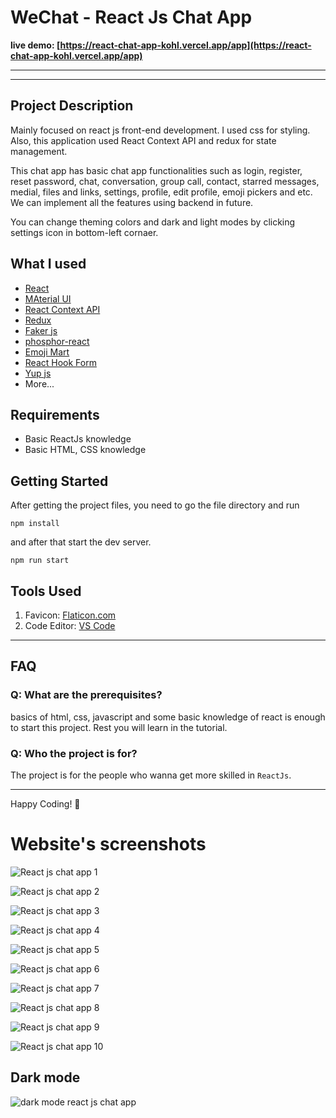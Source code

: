 # WeChat - React Js Chat App

**live demo: [https://react-chat-app-kohl.vercel.app/app](https://react-chat-app-kohl.vercel.app/app)**

---


---

## Project Description

Mainly focused on react js front-end development. I used css for styling. Also, this application used React Context API and redux for state management.

This chat app has basic chat app functionalities such as login, register, reset password, chat, conversation, group call, contact, starred messages, medial, files and links, settings, profile, edit profile, emoji pickers and etc. We can implement all the features using backend in future. 

You can change theming colors and dark and light modes by clicking settings icon in bottom-left cornaer.

## What I used

- [React](https://reactjs.org/)
- [MAterial UI](https://mui.com/)
- [React Context API](https://legacy.reactjs.org/docs/context.html)
- [Redux](https://redux.js.org/)
- [Faker js](https://fakerjs.dev/)
- [phosphor-react](https://www.npmjs.com/package/phosphor-react)
- [Emoji Mart](https://www.npmjs.com/package/emoji-mart)
- [React Hook Form](https://react-hook-form.com/)
- [Yup js](https://www.npmjs.com/package/yup)
- More...

## Requirements

- Basic ReactJs knowledge
- Basic HTML, CSS knowledge

## Getting Started

After getting the project files, you need to go the file directory and run

```shell
npm install
```

and after that start the dev server.

```shell
npm run start
```

## Tools Used

1. Favicon: [Flaticon.com](https://www.flaticon.com/)
1. Code Editor: [VS Code](https://code.visualstudio.com/)

---

## FAQ

### Q: What are the prerequisites?

basics of html, css, javascript and some basic knowledge of react is enough to start this project. Rest you will learn in the tutorial.

### Q: Who the project is for?

The project is for the people who wanna get more skilled in `ReactJs`.

---

Happy Coding! 🚀

# Website's screenshots

![React js chat app 1](https://user-images.githubusercontent.com/59603716/236672849-f2577271-4a2b-4b25-bca2-97755ba0c9c2.jpg)

![React js chat app 2](https://user-images.githubusercontent.com/59603716/236672853-2e1e2d1a-3e5a-44cd-a472-e0a4285de179.jpg)

![React js chat app 3](https://user-images.githubusercontent.com/59603716/236672858-8b4a24ec-f287-4161-ae1f-7ed6115e35de.jpg)

![React js chat app 4](https://user-images.githubusercontent.com/59603716/236672872-b12dbfbb-b73f-47e0-ab53-d53960083888.jpg)

![React js chat app 5](https://user-images.githubusercontent.com/59603716/236672879-b3f9682c-5ced-4f8e-b3e7-dbbedf901d54.jpg)

![React js chat app 6](https://user-images.githubusercontent.com/59603716/236672884-cddfe6bb-5550-484a-a215-08ec09e52365.jpg)

![React js chat app 7](https://user-images.githubusercontent.com/59603716/236672886-080587d0-92f5-476f-ae24-263bfe8ab23d.jpg)

![React js chat app 8](https://user-images.githubusercontent.com/59603716/236672893-bdd01215-3d0c-4a87-98e8-b8410735390c.jpg)

![React js chat app 9](https://user-images.githubusercontent.com/59603716/236672900-8046f9d1-9d32-4f8b-b443-fa265fa059bd.jpg)

![React js chat app 10](https://user-images.githubusercontent.com/59603716/236672903-d3139cb3-6490-427a-8573-cc9d4956ce60.jpg)

## Dark mode

![dark mode react js chat app](https://user-images.githubusercontent.com/59603716/236672907-66c3c842-66e8-40bb-9c44-ea1e6f7a29da.JPG)
